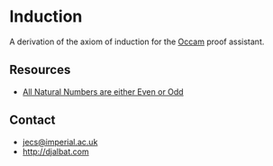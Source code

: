 # Induction

A derivation of the axiom of induction for the [Occam](http://djalbat.com/occam) proof assistant.

## Resources

* [All Natural Numbers are either Even or Odd](http://djalbat.com/annaeeoo.pdf)

## Contact

* jecs@imperial.ac.uk
* http://djalbat.com
